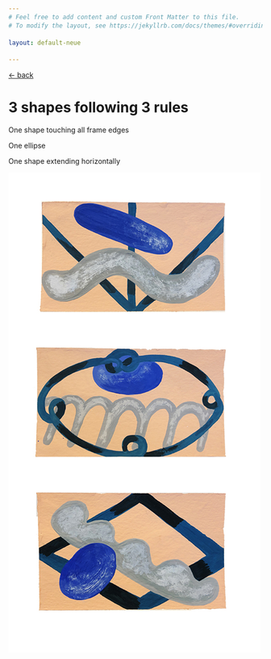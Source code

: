 ```yaml
---
# Feel free to add content and custom Front Matter to this file.
# To modify the layout, see https://jekyllrb.com/docs/themes/#overriding-theme-defaults

layout: default-neue

---
```

[← back](index)

# 3 shapes following 3 rules

One shape touching all frame edges

One ellipse

One shape extending horizontally


![](images/3_shapes_paintings.jpg)  
